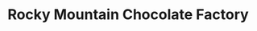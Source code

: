 ---
title: "Rocky Mountain Chocolate Factory"
url: /laguna-beach/rocky-mountain-chocolate-factory/
shop: confectionery
---